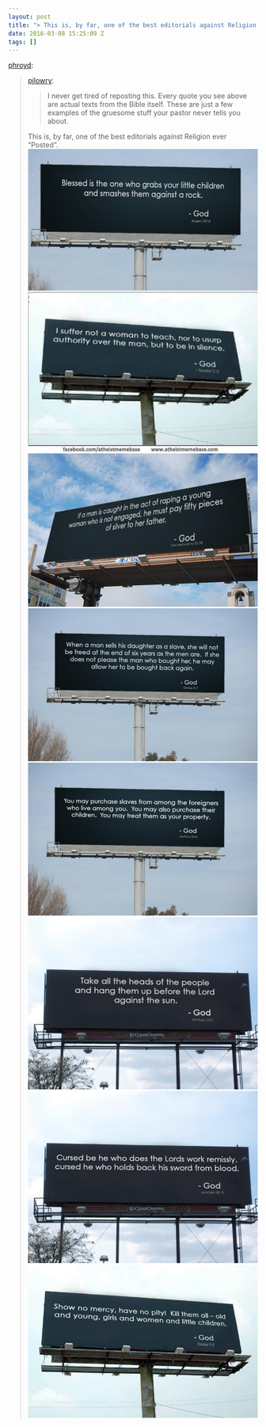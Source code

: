 ```yaml
---
layout: post
title: "> This is, by far, one of the best editorials against Religion ever “Posted”."
date: 2016-03-08 15:25:09 Z
tags: []
---
```

[phroyd](http://phroyd.tumblr.com/post/138420248827):

> [pjlowry](http://pjlowry.tumblr.com/post/107075671068):
> 
> > I never get tired of reposting this. Every quote you see above are actual texts from the Bible itself. These are just a few examples of the gruesome stuff your pastor never tells you about.
> 
> This is, by far, one of the best editorials against Religion ever “Posted”.
![](/media/2016/03/140689487619_0.jpg)
![](/media/2016/03/140689487619_1.jpg)
![](/media/2016/03/140689487619_2.jpg)
![](/media/2016/03/140689487619_3.jpg)
![](/media/2016/03/140689487619_4.jpg)
![](/media/2016/03/140689487619_5.jpg)
![](/media/2016/03/140689487619_6.jpg)
![](/media/2016/03/140689487619_7.jpg)
